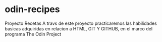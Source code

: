 # odin-recipes
Proyecto Recetas
A travs de este proyecto practicaremos las habilidades basicas adquiridas en relacion a HTML, GIT Y GITHUB, en el marco del programa The Odin Project
